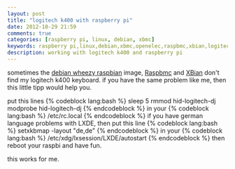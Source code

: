 ```yaml
---
layout: post
title: "logitech k400 with raspberry pi"
date: 2012-10-29 21:59
comments: true
categories: [raspberry pi, linux, debian, xbmc]
keywords: raspberry pi,linux,debian,xbmc,openelec,raspbmc,xbian,logitech,k400,language,sprache
description: working with logitech k400 and raspberry pi
---
```


sometimes the [debian wheezy raspbian](http://www.raspberrypi.org/downloads) image, [Raspbmc](http://www.raspbmc.com) and [XBian](http://xbian.org) don't find my logitech k400 keyboard.
if you have the same problem like me, then this little tipp would help you.

put this lines
{% codeblock lang:bash %}
sleep 5
rmmod hid-logitech-dj
modprobe hid-logitech-dj
{% endcodeblock %}
in your
{% codeblock lang:bash %}
/etc/rc.local
{% endcodeblock %}
if you have german language problems with LXDE, then put this line
{% codeblock lang:bash %}
setxkbmap -layout "de,de"
{% endcodeblock %}
in your
{% codeblock lang:bash %}
/etc/xdg/lxsession/LXDE/autostart
{% endcodeblock %}
then reboot your raspbi and have fun.

this works for me.
